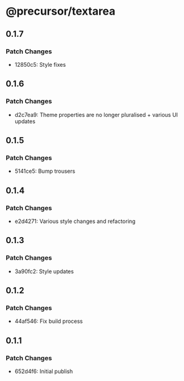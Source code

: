 # @precursor/textarea

## 0.1.7

### Patch Changes

-   12850c5: Style fixes

## 0.1.6

### Patch Changes

-   d2c7ea9: Theme properties are no longer pluralised + various UI updates

## 0.1.5

### Patch Changes

-   5141ce5: Bump trousers

## 0.1.4

### Patch Changes

-   e2d4271: Various style changes and refactoring

## 0.1.3

### Patch Changes

-   3a90fc2: Style updates

## 0.1.2

### Patch Changes

-   44af546: Fix build process

## 0.1.1

### Patch Changes

-   652d4f6: Initial publish
